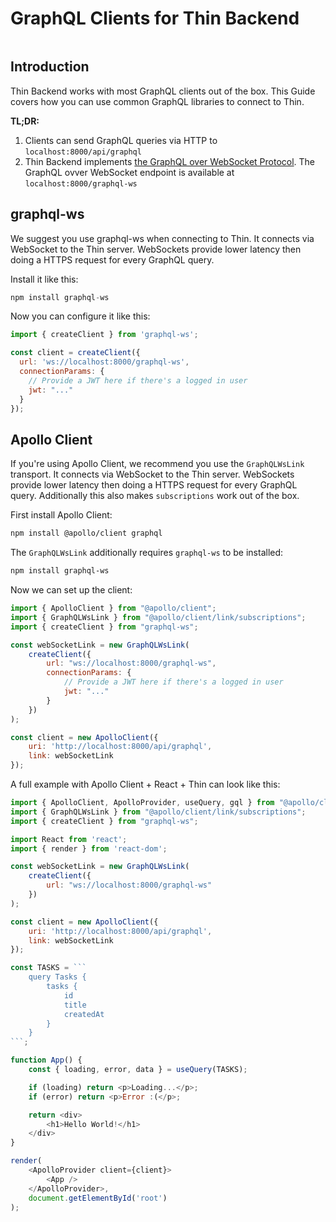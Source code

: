 # GraphQL Clients for Thin Backend

```toc

```

## Introduction

Thin Backend works with most GraphQL clients out of the box. This Guide covers how you can use common GraphQL libraries to connect to Thin.

**TL;DR:**

1. Clients can send GraphQL queries via HTTP to `localhost:8000/api/graphql`
2. Thin Backend implements [the GraphQL over WebSocket Protocol](https://github.com/enisdenjo/graphql-ws/blob/master/PROTOCOL.md). The GraphQL ovver WebSocket endpoint is available at `localhost:8000/graphql-ws`

## graphql-ws

We suggest you use graphql-ws when connecting to Thin. It connects via WebSocket to the Thin server. WebSockets provide lower latency then doing a HTTPS request for every GraphQL query.

Install it like this:

```javascript
npm install graphql-ws
```

Now you can configure it like this:

```javascript
import { createClient } from 'graphql-ws';

const client = createClient({
  url: 'ws://localhost:8000/graphql-ws',
  connectionParams: {
    // Provide a JWT here if there's a logged in user
    jwt: "..."
  }
});
```

## Apollo Client

If you're using Apollo Client, we recommend you use the `GraphQLWsLink` transport. It connects via WebSocket to the Thin server. WebSockets provide lower latency then doing a HTTPS request for every GraphQL query. Additionally this also makes `subscriptions` work out of the box.

First install Apollo Client:

```bash
npm install @apollo/client graphql
```

The `GraphQLWsLink` additionally requires `graphql-ws` to be installed:

```bash
npm install graphql-ws
```

Now we can set up the client:

```javascript
import { ApolloClient } from "@apollo/client";
import { GraphQLWsLink } from "@apollo/client/link/subscriptions";
import { createClient } from "graphql-ws";

const webSocketLink = new GraphQLWsLink(
    createClient({
        url: "ws://localhost:8000/graphql-ws",
        connectionParams: {
            // Provide a JWT here if there's a logged in user
            jwt: "..."
        }
    })
);

const client = new ApolloClient({
    uri: 'http://localhost:8000/api/graphql',
    link: webSocketLink
});
```

A full example with Apollo Client + React + Thin can look like this:

```javascript
import { ApolloClient, ApolloProvider, useQuery, gql } from "@apollo/client";
import { GraphQLWsLink } from "@apollo/client/link/subscriptions";
import { createClient } from "graphql-ws";

import React from 'react';
import { render } from 'react-dom';

const webSocketLink = new GraphQLWsLink(
    createClient({
        url: "ws://localhost:8000/graphql-ws"
    })
);

const client = new ApolloClient({
    uri: 'http://localhost:8000/api/graphql',
    link: webSocketLink
});

const TASKS = ```
    query Tasks {
        tasks {
            id
            title
            createdAt
        }
    }
```;

function App() {
    const { loading, error, data } = useQuery(TASKS);

    if (loading) return <p>Loading...</p>;
    if (error) return <p>Error :(</p>;

    return <div>
        <h1>Hello World!</h1>
    </div>
}

render(
    <ApolloProvider client={client}>
        <App />
    </ApolloProvider>,
    document.getElementById('root')
);
```